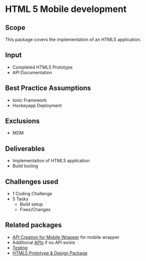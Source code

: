 # HTML 5 Mobile development

## Scope

This package covers the implementation of an HTML5 application.

## Input

- Completed HTML5 Prototype
- API Documentation

## Best Practice Assumptions
- Ionic Framework
- Hockeyapp Deployment

## Exclusions
- MDM

## Deliverables

- Implementation of HTML5 application
- Build tooling

## Challenges used

- 1 Coding Challenge
- 5 Tasks
  - Build setup
  - Fixes/Changes

## Related packages
- [API Creation for Mobile Wrapper](../api-creation-app/README.md) for mobile wrapper
- Additional [APIs](../api-creation-app/README.md) if no API exists
- [Testing ](../test-development/README.md)
- [HTML5 Prototype & Design Package](../clickable-ux-prototype/README.md)
